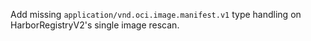 Add missing `application/vnd.oci.image.manifest.v1` type handling on HarborRegistryV2's single image rescan.
